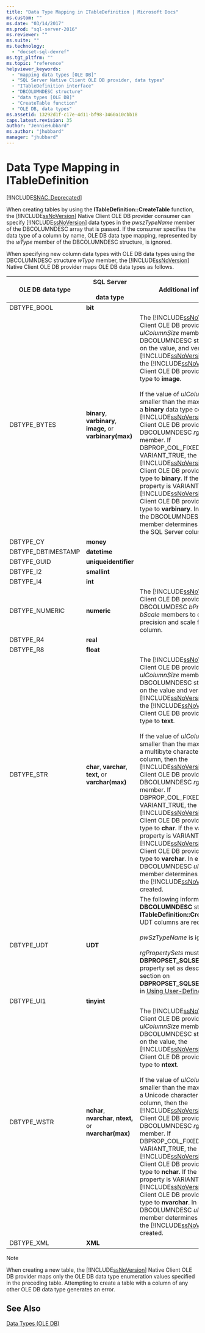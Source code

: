 ```yaml
---
title: "Data Type Mapping in ITableDefinition | Microsoft Docs"
ms.custom: ""
ms.date: "03/14/2017"
ms.prod: "sql-server-2016"
ms.reviewer: ""
ms.suite: ""
ms.technology: 
  - "docset-sql-devref"
ms.tgt_pltfrm: ""
ms.topic: "reference"
helpviewer_keywords: 
  - "mapping data types [OLE DB]"
  - "SQL Server Native Client OLE DB provider, data types"
  - "ITableDefinition interface"
  - "DBCOLUMNDESC structure"
  - "data types [OLE DB]"
  - "CreateTable function"
  - "OLE DB, data types"
ms.assetid: 13292d1f-c17e-4d11-bf98-3460a10cbb18
caps.latest.revision: 35
author: "JennieHubbard"
ms.author: "jhubbard"
manager: "jhubbard"
---
```

# Data Type Mapping in ITableDefinition
[!INCLUDE[SNAC_Deprecated](../../includes/snac-deprecated.md)]

  When creating tables by using the **ITableDefinition::CreateTable** function, the [!INCLUDE[ssNoVersion](../../includes/ssnoversion-md.md)] Native Client OLE DB provider consumer can specify [!INCLUDE[ssNoVersion](../../includes/ssnoversion-md.md)] data types in the *pwszTypeName* member of the DBCOLUMNDESC array that is passed. If the consumer specifies the data type of a column by name, OLE DB data type mapping, represented by the *wType* member of the DBCOLUMNDESC structure, is ignored.  
  
 When specifying new column data types with OLE DB data types using the DBCOLUMNDESC structure *wType* member, the [!INCLUDE[ssNoVersion](../../includes/ssnoversion-md.md)] Native Client OLE DB provider maps OLE DB data types as follows.  
  
|OLE DB data type|SQL Server<br /><br /> data type|Additional information|  
|----------------------|------------------------------|----------------------------|  
|DBTYPE_BOOL|**bit**||  
|DBTYPE_BYTES|**binary**, **varbinary**, **image,** or **varbinary(max)**|The [!INCLUDE[ssNoVersion](../../includes/ssnoversion-md.md)] Native Client OLE DB provider inspects the *ulColumnSize* member of the DBCOLUMNDESC structure. Based on the value, and version of the [!INCLUDE[ssNoVersion](../../includes/ssnoversion-md.md)] instance, the [!INCLUDE[ssNoVersion](../../includes/ssnoversion-md.md)] Native Client OLE DB provider maps the type to **image**.<br /><br /> If the value of *ulColumnSize* is smaller than the maximum length of a **binary** data type column, then the [!INCLUDE[ssNoVersion](../../includes/ssnoversion-md.md)] Native Client OLE DB provider inspects the DBCOLUMNDESC *rgPropertySets* member. If DBPROP_COL_FIXEDLENGTH is VARIANT_TRUE, the [!INCLUDE[ssNoVersion](../../includes/ssnoversion-md.md)] Native Client OLE DB provider maps the type to **binary**. If the value of the property is VARIANT_FALSE, the [!INCLUDE[ssNoVersion](../../includes/ssnoversion-md.md)] Native Client OLE DB provider maps the type to **varbinary**. In either case, the DBCOLUMNDESC *ulColumnSize* member determines the width of the SQL Server column created.|  
|DBTYPE_CY|**money**||  
|DBTYPE_DBTIMESTAMP|**datetime**||  
|DBTYPE_GUID|**uniqueidentifier**||  
|DBTYPE_I2|**smallint**||  
|DBTYPE_I4|**int**||  
|DBTYPE_NUMERIC|**numeric**|The [!INCLUDE[ssNoVersion](../../includes/ssnoversion-md.md)] Native Client OLE DB provider inspects the DBCOLUMDESC *bPrecision* and *bScale* members to determine precision and scale for the **numeric** column.|  
|DBTYPE_R4|**real**||  
|DBTYPE_R8|**float**||  
|DBTYPE_STR|**char**, **varchar**, **text,** or **varchar(max)**|The [!INCLUDE[ssNoVersion](../../includes/ssnoversion-md.md)] Native Client OLE DB provider inspects the *ulColumnSize* member of the DBCOLUMNDESC structure. Based on the value and version of the [!INCLUDE[ssNoVersion](../../includes/ssnoversion-md.md)] instance, the [!INCLUDE[ssNoVersion](../../includes/ssnoversion-md.md)] Native Client OLE DB provider maps the type to **text**.<br /><br /> If the value of *ulColumnSize* is smaller than the maximum length of a multibyte character data type column, then the [!INCLUDE[ssNoVersion](../../includes/ssnoversion-md.md)] Native Client OLE DB provider inspects the DBCOLUMNDESC *rgPropertySets* member. If DBPROP_COL_FIXEDLENGTH is VARIANT_TRUE, the [!INCLUDE[ssNoVersion](../../includes/ssnoversion-md.md)] Native Client OLE DB provider maps the type to **char**. If the value of the property is VARIANT_FALSE, the [!INCLUDE[ssNoVersion](../../includes/ssnoversion-md.md)] Native Client OLE DB provider maps the type to **varchar**. In either case, the DBCOLUMNDESC *ulColumnSize* member determines the width of the [!INCLUDE[ssNoVersion](../../includes/ssnoversion-md.md)] column created.|  
|DBTYPE_UDT|**UDT**|The following information is used in **DBCOLUMNDESC** structures by **ITableDefinition::CreateTable** when UDT columns are required:<br /><br /> *pwSzTypeName* is ignored.<br /><br /> *rgPropertySets* must include a **DBPROPSET_SQLSERVERCOLUMN** property set as described in the section on **DBPROPSET_SQLSERVERCOLUMN**, in [Using User-Defined Types](../../relational-databases/native-client/features/using-user-defined-types.md).|  
|DBTYPE_UI1|**tinyint**||  
|DBTYPE_WSTR|**nchar**, **nvarchar**, **ntext,** or **nvarchar(max)**|The [!INCLUDE[ssNoVersion](../../includes/ssnoversion-md.md)] Native Client OLE DB provider inspects the *ulColumnSize* member of the DBCOLUMNDESC structure. Based on the value, the [!INCLUDE[ssNoVersion](../../includes/ssnoversion-md.md)] Native Client OLE DB provider maps the type to **ntext**.<br /><br /> If the value of *ulColumnSize* is smaller than the maximum length of a Unicode character data type column, then the [!INCLUDE[ssNoVersion](../../includes/ssnoversion-md.md)] Native Client OLE DB provider inspects the DBCOLUMNDESC *rgPropertySets* member. If DBPROP_COL_FIXEDLENGTH is VARIANT_TRUE, the [!INCLUDE[ssNoVersion](../../includes/ssnoversion-md.md)] Native Client OLE DB provider maps the type to **nchar**. If the value of the property is VARIANT_FALSE, the [!INCLUDE[ssNoVersion](../../includes/ssnoversion-md.md)] Native Client OLE DB provider maps the type to **nvarchar**. In either case, the DBCOLUMNDESC *ulColumnSize* member determines the width of the [!INCLUDE[ssNoVersion](../../includes/ssnoversion-md.md)] column created.|  
|DBTYPE_XML|**XML**||  
  
> [!NOTE]  
>  When creating a new table, the [!INCLUDE[ssNoVersion](../../includes/ssnoversion-md.md)] Native Client OLE DB provider maps only the OLE DB data type enumeration values specified in the preceding table. Attempting to create a table with a column of any other OLE DB data type generates an error.  
  
## See Also  
 [Data Types &#40;OLE DB&#41;](../../relational-databases/native-client-ole-db-data-types/data-types-ole-db.md)  
  
  